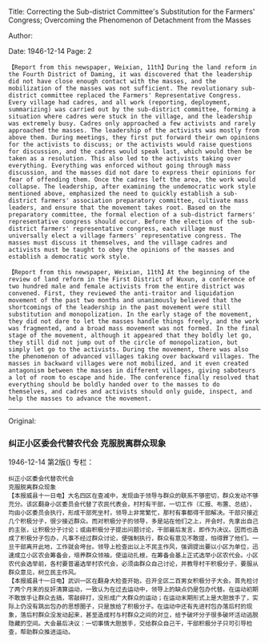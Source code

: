Title: Correcting the Sub-district Committee's Substitution for the Farmers' Congress; Overcoming the Phenomenon of Detachment from the Masses

Author:

Date: 1946-12-14
Page: 2

    【Report from this newspaper, Weixian, 11th】During the land reform in the Fourth District of Daming, it was discovered that the leadership did not have close enough contact with the masses, and the mobilization of the masses was not sufficient. The revolutionary sub-district committee replaced the Farmers' Representative Congress. Every village had cadres, and all work (reporting, deployment, summarizing) was carried out by the sub-district committee, forming a situation where cadres were stuck in the village, and the leadership was extremely busy. Cadres only approached a few activists and rarely approached the masses. The leadership of the activists was mostly from above them. During meetings, they first put forward their own opinions for the activists to discuss; or the activists would raise questions for discussion, and the cadres would speak last, which would then be taken as a resolution. This also led to the activists taking over everything. Everything was enforced without going through mass discussion, and the masses did not dare to express their opinions for fear of offending them. Once the cadres left the area, the work would collapse. The leadership, after examining the undemocratic work style mentioned above, emphasized the need to quickly establish a sub-district farmers' association preparatory committee, cultivate mass leaders, and ensure that the movement takes root. Based on the preparatory committee, the formal election of a sub-district farmers' representative congress should occur. Before the election of the sub-district farmers' representative congress, each village must universally elect a village farmers' representative congress. The masses must discuss it themselves, and the village cadres and activists must be taught to obey the opinions of the masses and establish a democratic work style.

    【Report from this newspaper, Weixian, 11th】At the beginning of the review of land reform in the First District of Wuxun, a conference of two hundred male and female activists from the entire district was convened. First, they reviewed the anti-traitor and liquidation movement of the past two months and unanimously believed that the shortcomings of the leadership in the past movement were still substitution and monopolization. In the early stage of the movement, they did not dare to let the masses handle things freely, and the work was fragmented, and a broad mass movement was not formed. In the final stage of the movement, although it appeared that they boldly let go, they still did not jump out of the circle of monopolization, but simply let go to the activists. During the movement, there was also the phenomenon of advanced villages taking over backward villages. The masses in backward villages were not mobilized, and it even created antagonism between the masses in different villages, giving saboteurs a lot of room to escape and hide. The conference finally resolved that everything should be boldly handed over to the masses to do themselves, and cadres and activists should only guide, inspect, and help the masses to advance the movement.



<hr /> 

Original: 


### 纠正小区委会代替农代会  克服脱离群众现象

1946-12-14
第2版()
专栏：

    纠正小区委会代替农代会
    克服脱离群众现象
    【本报威县十一日电】大名四区在查减中，发现由于领导与群众的联系不够密切，群众发动不够充分。该区翻身小区委员会代替了农民代表会，村村有干部，一切工作（汇报、布置、总结），均由小区委员会执行，形成干部死坐村，领导上非常繁忙，那村有事都得干部解决。干部只接近几个积极分子，很少接近群众。而对积极分子的领导，多是站在他们之上，开会时，先拿出自己的主张，让积极分子讨论；或由积极分子提出问题讨论，干部最后发言，即作为决议。因而也造成了积极分子包办，凡事不经过群众讨论，便强制执行，群众有意见不敢提，怕得罪了他们。一旦干部离开此地，工作就会垮台。领导上检查出以上不民主作风，强调提出要以小区为单位，迅速成立小区农会筹备会，培养群众领袖，使运动扎根，在筹备会基上正式选举小区农代会。小区农代会选举前，各村要普遍选举村农代会，必须由群众自己讨论，并教导村干积极分子，要服从群众意见，树立民主作风。
    【本报威县十一日电】武训一区在翻身大检查开始，召开全区二百男女积极分子大会。首先检讨了两个月来的反奸清算运动，一致认为在过去运动中，领导上的缺点仍是包办代替。在运动初期不敢放手让群众去搞，零敲碎打，没形成广大群众的运动；在运动末期形式上是大胆放手了，实际上仍没有跳出包办的思想圈子，只是放给了积极分子。在运动中还有先进村包办落后村的现象，落后村群众没发动起来，甚至造成村与村群众之间的对立，给予破坏分子很多破坏活动逃脱隐藏的空间。大会最后决议：一切事情大胆放手，交给群众自己干，干部积极分子只可引导检查，帮助群众推进运动。
